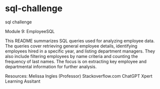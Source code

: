 # sql-challenge
sql challenge

Module 9: EmployeeSQL

This README summarizes SQL queries used for analyzing employee data. The queries cover retrieving general employee details, 
identifying employees hired in a specific year, and listing department managers. They also include filtering employees 
by name criteria and counting the frequency of last names. The focus is on extracting key employee and departmental 
information for further analysis.


Resources: Melissa Ingles (Professor) 
           Stackoverflow.com
           ChatGPT
           Xpert Learning Assitant
           
